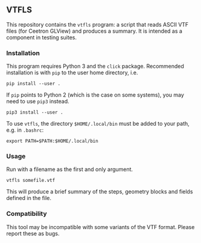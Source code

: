 ## VTFLS

This repository contains the `vtfls` program: a script that reads ASCII VTF files (for Ceetron
GLView) and produces a summary. It is intended as a component in testing suites.

### Installation

This program requires Python 3 and the `click` package. Recommended installation is with `pip` to
the user home directory, i.e.

    pip install --user .

If `pip` points to Python 2 (which is the case on some systems), you may need to use `pip3` instead.

    pip3 install --user .

To use `vtfls`, the directory `$HOME/.local/bin` must be added to your path, e.g. in `.bashrc`:

    export PATH=$PATH:$HOME/.local/bin

### Usage

Run with a filename as the first and only argument.

    vtfls somefile.vtf

This will produce a brief summary of the steps, geometry blocks and fields defined in the file.

### Compatibility

This tool may be incompatible with some variants of the VTF format. Please report these as bugs.
